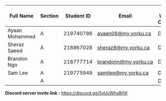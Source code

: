| Full Name      | Section | Student ID | Email                | Best Way to Contact | Discord Username |
|----------------|---------|------------|----------------------|---------------------|------------------|
| Ayaan Mohammed | A       | 219740786  | ayaan06@my.yorku.ca  | Discord             | .ayamo           |
| Sheraz Saeed   | A       | 218867028  | sheraz8@my.yorku.ca  | Discord             | sheraz__saeed    |
| Brandon Ngo    | A       | 218777714  | brandonn@my.yorku.ca | Discord             | 7brv             |
| Sam Lee        | A       | 219775949  | samjlee@my.yorku.ca  | Discord             | tdlp             |
|                | A       |            |                      | Discord             | d_1233282        |

**Discord server invite link :** https://discord.gg/5xUcWhs8HX
